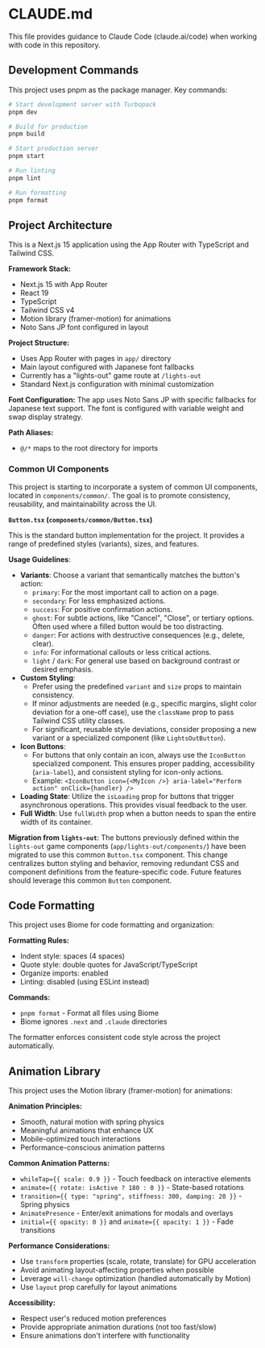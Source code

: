 # CLAUDE.md

This file provides guidance to Claude Code (claude.ai/code) when working with code in this repository.

## Development Commands

This project uses pnpm as the package manager. Key commands:

```bash
# Start development server with Turbopack
pnpm dev

# Build for production
pnpm build

# Start production server
pnpm start

# Run linting
pnpm lint

# Run formatting
pnpm format
```

## Project Architecture

This is a Next.js 15 application using the App Router with TypeScript and Tailwind CSS.

**Framework Stack:**
- Next.js 15 with App Router
- React 19
- TypeScript
- Tailwind CSS v4
- Motion library (framer-motion) for animations
- Noto Sans JP font configured in layout

**Project Structure:**
- Uses App Router with pages in `app/` directory
- Main layout configured with Japanese font fallbacks
- Currently has a "lights-out" game route at `/lights-out`
- Standard Next.js configuration with minimal customization

**Font Configuration:**
The app uses Noto Sans JP with specific fallbacks for Japanese text support. The font is configured with variable weight and swap display strategy.

**Path Aliases:**
- `@/*` maps to the root directory for imports

### Common UI Components

This project is starting to incorporate a system of common UI components, located in `components/common/`. The goal is to promote consistency, reusability, and maintainability across the UI.

**`Button.tsx` (`components/common/Button.tsx`)**

This is the standard button implementation for the project. It provides a range of predefined styles (variants), sizes, and features.

**Usage Guidelines**:
- **Variants**: Choose a variant that semantically matches the button's action:
    - `primary`: For the most important call to action on a page.
    - `secondary`: For less emphasized actions.
    - `success`: For positive confirmation actions.
    - `ghost`: For subtle actions, like "Cancel", "Close", or tertiary options. Often used where a filled button would be too distracting.
    - `danger`: For actions with destructive consequences (e.g., delete, clear).
    - `info`: For informational callouts or less critical actions.
    - `light` / `dark`: For general use based on background contrast or desired emphasis.
- **Custom Styling**:
    - Prefer using the predefined `variant` and `size` props to maintain consistency.
    - If minor adjustments are needed (e.g., specific margins, slight color deviation for a one-off case), use the `className` prop to pass Tailwind CSS utility classes.
    - For significant, reusable style deviations, consider proposing a new variant or a specialized component (like `LightsOutButton`).
- **Icon Buttons**:
    - For buttons that only contain an icon, always use the `IconButton` specialized component. This ensures proper padding, accessibility (`aria-label`), and consistent styling for icon-only actions.
    - Example: `<IconButton icon={<MyIcon />} aria-label="Perform action" onClick={handler} />`
- **Loading State**: Utilize the `isLoading` prop for buttons that trigger asynchronous operations. This provides visual feedback to the user.
- **Full Width**: Use `fullWidth` prop when a button needs to span the entire width of its container.

**Migration from `lights-out`**:
The buttons previously defined within the `lights-out` game components (`app/lights-out/components/`) have been migrated to use this common `Button.tsx` component. This change centralizes button styling and behavior, removing redundant CSS and component definitions from the feature-specific code. Future features should leverage this common `Button` component.

## Code Formatting

This project uses Biome for code formatting and organization:

**Formatting Rules:**
- Indent style: spaces (4 spaces)
- Quote style: double quotes for JavaScript/TypeScript
- Organize imports: enabled
- Linting: disabled (using ESLint instead)

**Commands:**
- `pnpm format` - Format all files using Biome
- Biome ignores `.next` and `.claude` directories

The formatter enforces consistent code style across the project automatically.

## Animation Library

This project uses the Motion library (framer-motion) for animations:

**Animation Principles:**
- Smooth, natural motion with spring physics
- Meaningful animations that enhance UX
- Mobile-optimized touch interactions
- Performance-conscious animation patterns

**Common Animation Patterns:**
- `whileTap={{ scale: 0.9 }}` - Touch feedback on interactive elements
- `animate={{ rotate: isActive ? 180 : 0 }}` - State-based rotations
- `transition={{ type: "spring", stiffness: 300, damping: 20 }}` - Spring physics
- `AnimatePresence` - Enter/exit animations for modals and overlays
- `initial={{ opacity: 0 }}` and `animate={{ opacity: 1 }}` - Fade transitions

**Performance Considerations:**
- Use `transform` properties (scale, rotate, translate) for GPU acceleration
- Avoid animating layout-affecting properties when possible
- Leverage `will-change` optimization (handled automatically by Motion)
- Use `layout` prop carefully for layout animations

**Accessibility:**
- Respect user's reduced motion preferences
- Provide appropriate animation durations (not too fast/slow)
- Ensure animations don't interfere with functionality